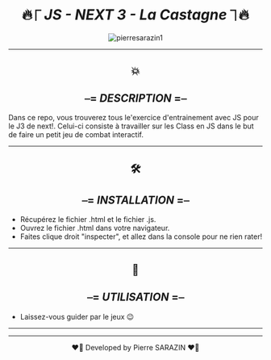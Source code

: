 <div align="center">

#  🔥⎾ _**JS - NEXT 3 - La Castagne**_ ⏋🔥

</div>


<div align="center">
<img src ="https://media0.giphy.com/media/3o7qDPxorBbvpB1Pby/200.webp?cid=ecf05e47l7qivxeubrumixcsznj85j6palqgubg7zf9xjt77&rid=200.webp&ct=g" alt="pierresarazin1"  />
</div>

 ___

<div align="center">

## 💥
## ⎯= _**DESCRIPTION**_ =⎯

</div>
Dans ce repo, vous trouverez tous le'exercice d'entrainement avec JS pour le J3 de next!.
Celui-ci consiste à travailler sur les Class en JS dans le but de faire un petit jeu de combat interactif. 

 ___
<div align="center">

## 🛠
## ⎯= _**INSTALLATION**_ =⎯ 

</div>

- Récupérez le fichier .html et le fichier .js.
- Ouvrez le fichier .html dans votre navigateur.
- Faites clique droit "inspecter", et allez dans la console pour ne rien rater! 

 ___
<div align="center">

## 🚀
## ⎯= _**UTILISATION**_ =⎯ 

</div>
 
- Laissez-vous guider par le jeux 😉
 ___
 ___

<p align="center">
❤️‍🔥 Developed by Pierre SARAZIN ❤️‍🔥
</p>
